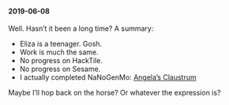 #### 2019-06-08

Well. Hasn’t it been a long time? A summary:

- Eliza is a teenager. Gosh.
- Work is much the same.
- No progress on HackTile.
- No progress on Sesame.
- I actually completed NaNoGenMo: [Angela’s Claustrum](https://github.com/kranzky/insoluble/blob/master/claustrum.md)

Maybe I’ll hop back on the horse? Or whatever the expression is?